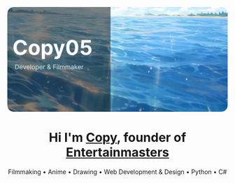 ![My Banner](gh-rm-banner.png)
<h1 align="center">Hi I'm <a href="https://copyy.xyz" target="_blank">Copy</a>, founder of <a href="https://entertainmasters.com/" target="_blank">Entertainmasters</a></h1>
<p align="center">Filmmaking • Anime • Drawing • Web Development & Design • Python • C#</p>
